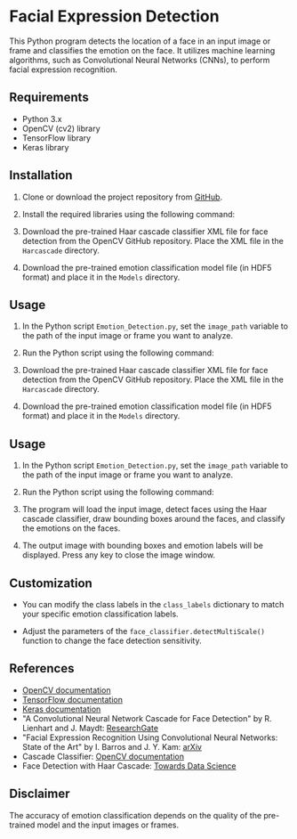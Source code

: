 # Facial Expression Detection

This Python program detects the location of a face in an input image or frame and classifies the emotion on the face. It utilizes machine learning algorithms, such as Convolutional Neural Networks (CNNs), to perform facial expression recognition.

## Requirements

- Python 3.x
- OpenCV (cv2) library
- TensorFlow library
- Keras library

## Installation

1. Clone or download the project repository from [GitHub](https://github.com/TheODDYSEY/Emotion-Detect-OpenCV.git).

2. Install the required libraries using the following command:


3. Download the pre-trained Haar cascade classifier XML file for face detection from the OpenCV GitHub repository. Place the XML file in the `Harcascade` directory.

4. Download the pre-trained emotion classification model file (in HDF5 format) and place it in the `Models` directory.

## Usage

1. In the Python script `Emotion_Detection.py`, set the `image_path` variable to the path of the input image or frame you want to analyze.

2. Run the Python script using the following command:


3. Download the pre-trained Haar cascade classifier XML file for face detection from the OpenCV GitHub repository. Place the XML file in the `Harcascade` directory.

4. Download the pre-trained emotion classification model file (in HDF5 format) and place it in the `Models` directory.

## Usage

1. In the Python script `Emotion_Detection.py`, set the `image_path` variable to the path of the input image or frame you want to analyze.

2. Run the Python script using the following command:

3. The program will load the input image, detect faces using the Haar cascade classifier, draw bounding boxes around the faces, and classify the emotions on the faces.

4. The output image with bounding boxes and emotion labels will be displayed. Press any key to close the image window.

## Customization

- You can modify the class labels in the `class_labels` dictionary to match your specific emotion classification labels.

- Adjust the parameters of the `face_classifier.detectMultiScale()` function to change the face detection sensitivity.

## References

- [OpenCV documentation](https://docs.opencv.org/)
- [TensorFlow documentation](https://www.tensorflow.org/api_docs)
- [Keras documentation](https://keras.io/api/)
- "A Convolutional Neural Network Cascade for Face Detection" by R. Lienhart and J. Maydt: [ResearchGate](https://www.researchgate.net/publication/3940582_Rapid_Object_Detection_using_a_Boosted_Cascade_of_Simple_Features)
- "Facial Expression Recognition Using Convolutional Neural Networks: State of the Art" by I. Barros and J. Y. Kam: [arXiv](https://arxiv.org/abs/1612.02903)
- Cascade Classifier: [OpenCV documentation](https://docs.opencv.org/3.4/db/d28/tutorial_cascade_classifier.html)
- Face Detection with Haar Cascade: [Towards Data Science](https://towardsdatascience.com/face-detection-with-haar-cascade-727f68dafd08)

## Disclaimer

The accuracy of emotion classification depends on the quality of the pre-trained model and the input images or frames.


